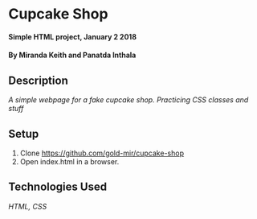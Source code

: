 # Cupcake Shop

#### Simple HTML project, January 2 2018

#### By **Miranda Keith and Panatda Inthala**

## Description

*A simple webpage for a fake cupcake shop. Practicing CSS classes and stuff*

## Setup
1. Clone https://github.com/gold-mir/cupcake-shop
2. Open index.html in a browser.

## Technologies Used

*HTML, CSS*
